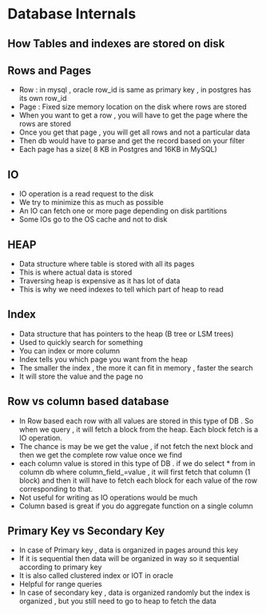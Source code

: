 # Database Internals

## How Tables and indexes are stored on disk 

## Rows and Pages 

* Row : in mysql , oracle row_id is same as primary key , in postgres has its own row_id
* Page : Fixed size memory location on the disk where rows are stored
* When you want to get a row , you will have to get the page where the rows are stored
* Once you get that page , you will get all rows and not a particular data
* Then db would have to parse and get the record based on your filter
* Each page has a size( 8 KB in Postgres and 16KB in MySQL)


## IO

* IO operation is a read request to the disk 
* We try to minimize this as much as possible
* An IO can fetch one or more page depending on disk partitions 
* Some IOs go to the OS cache and not to disk 

## HEAP

* Data structure where table is stored with all its pages 
* This is where actual data is stored 
* Traversing heap is expensive as it has lot of data 
* This is why we need indexes to tell which part of heap to read

## Index

* Data structure that has pointers to the heap (B tree or LSM trees)
* Used to quickly search for something 
* You can index or more column 
* Index tells you which page you want from the heap 
* The smaller the index , the more it can fit in memory , faster the search 
* It will store the value and the page no 

## Row vs column based database

* In Row based each row with all values are stored in this type of DB . So when we query , it will fetch a block from the heap. Each block fetch is a IO operation. 
* The chance is may be we get the value , if not fetch the next block and then we get the complete row value once we find 
* each column value is stored in this type of DB . if we do select * from in column db where column_field_=value , it will first fetch that column (1 block) and then it will have to fetch each block for each value of the row corresponding to that.
* Not useful for writing as IO operations would be much
* Column based is great if you do aggregate function on a single column 

## Primary Key vs Secondary Key

* In case of Primary key , data is organized in pages around this key
* If it is sequential then data will be organized in way so it sequential according to primary key
* It is also called clustered index or IOT in oracle
* Helpful for range queries
* In case of secondary key , data is organized randomly but the index is organized , but you still need to go to heap to fetch the data 

